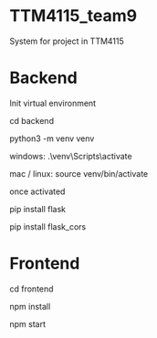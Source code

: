 # TTM4115_team9
System for project in TTM4115

# Backend
Init virtual environment

cd backend

python3 -m venv venv

windows: .\venv\Scripts\activate

mac / linux: source venv/bin/activate

once activated

pip install flask

pip install flask_cors

# Frontend
cd frontend

npm install

npm start

